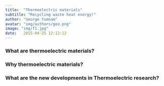 ```yaml
---
title:  "Thermoelectric materials"
subtitle: "Recycling waste heat energy!"
author: "George Yumnam"
avatar: "img/authors/geo.png"
image: "img/f1.jpg"
date:   2015-04-25 12:12:12
---
```


### What are thermoelectric materials?

### Why thermoelectric materials?

### What are the new developments in Thermoelectric research?


